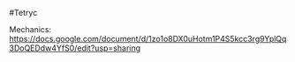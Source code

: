 #Tetryc

Mechanics: https://docs.google.com/document/d/1zo1o8DX0uHotm1P4S5kcc3rg9YplQq3DoQEDdw4YfS0/edit?usp=sharing